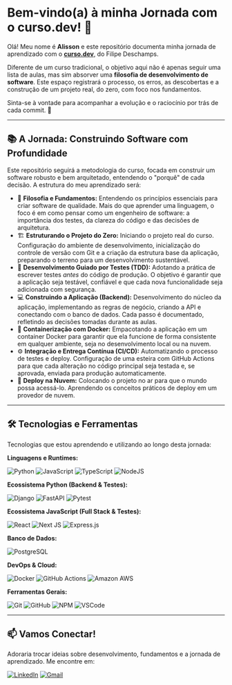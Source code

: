 # Bem-vindo(a) à minha Jornada com o curso.dev! 👋

Olá! Meu nome é **Alisson** e este repositório documenta minha jornada de aprendizado com o **[curso.dev](https://curso.dev/)**, do Filipe Deschamps.

Diferente de um curso tradicional, o objetivo aqui não é apenas seguir uma lista de aulas, mas sim absorver uma **filosofia de desenvolvimento de software**. Este espaço registrará o processo, os erros, as descobertas e a construção de um projeto real, do zero, com foco nos fundamentos.

Sinta-se à vontade para acompanhar a evolução e o raciocínio por trás de cada commit. 🚀

---

## 📚 A Jornada: Construindo Software com Profundidade

Este repositório seguirá a metodologia do curso, focada em construir um software robusto e bem arquitetado, entendendo o "porquê" de cada decisão. A estrutura do meu aprendizado será:

- 🧠 **Filosofia e Fundamentos:**
  Entendendo os princípios essenciais para criar software de qualidade. Mais do que aprender uma linguagem, o foco é em como pensar como um engenheiro de software: a importância dos testes, da clareza do código e das decisões de arquitetura.
- 🏗️ **Estruturando o Projeto do Zero:**
  Iniciando o projeto real do curso. Configuração do ambiente de desenvolvimento, inicialização do controle de versão com Git e a criação da estrutura base da aplicação, preparando o terreno para um desenvolvimento sustentável.
- 🧪 **Desenvolvimento Guiado por Testes (TDD):**
  Adotando a prática de escrever testes _antes_ do código de produção. O objetivo é garantir que a aplicação seja testável, confiável e que cada nova funcionalidade seja adicionada com segurança.
- 💻 **Construindo a Aplicação (Backend):**
  Desenvolvimento do núcleo da aplicação, implementando as regras de negócio, criando a API e conectando com o banco de dados. Cada passo é documentado, refletindo as decisões tomadas durante as aulas.
- 🐳 **Containerização com Docker:**
  Empacotando a aplicação em um container Docker para garantir que ela funcione de forma consistente em qualquer ambiente, seja no desenvolvimento local ou na nuvem.
- ⚙️ **Integração e Entrega Contínua (CI/CD):**
  Automatizando o processo de testes e deploy. Configuração de uma esteira com GitHub Actions para que cada alteração no código principal seja testada e, se aprovada, enviada para produção automaticamente.
- 🚀 **Deploy na Nuvem:**
  Colocando o projeto no ar para que o mundo possa acessá-lo. Aprendendo os conceitos práticos de deploy em um provedor de nuvem.

---

## 🛠️ Tecnologias e Ferramentas

Tecnologias que estou aprendendo e utilizando ao longo desta jornada:

**Linguagens e Runtimes:**

![Python](https://img.shields.io/badge/Python-3776AB?style=for-the-badge&logo=python&logoColor=white)
![JavaScript](https://img.shields.io/badge/JavaScript-%23F7DF1E.svg?style=for-the-badge&logo=javascript&logoColor=black)
![TypeScript](https://img.shields.io/badge/TypeScript-%233178C6.svg?style=for-the-badge&logo=typescript&logoColor=white)
![NodeJS](https://img.shields.io/badge/Node.js-339933?style=for-the-badge&logo=nodedotjs&logoColor=white)

**Ecossistema Python (Backend & Testes):**

![Django](https://img.shields.io/badge/Django-092E20?style=for-the-badge&logo=django&logoColor=white)
![FastAPI](https://img.shields.io/badge/FastAPI-009688?style=for-the-badge&logo=fastapi&logoColor=white)
![Pytest](https://img.shields.io/badge/Pytest-0A9EDC?style=for-the-badge&logo=pytest&logoColor=white)

**Ecossistema JavaScript (Full Stack & Testes):**

![React](https://img.shields.io/badge/React-61DAFB?style=for-the-badge&logo=react&logoColor=black)
![Next JS](https://img.shields.io/badge/Next.js-000000?style=for-the-badge&logo=nextdotjs&logoColor=white)
![Express.js](https://img.shields.io/badge/Express.js-000000?style=for-the-badge&logo=express&logoColor=white)

**Banco de Dados:**

![PostgreSQL](https://img.shields.io/badge/PostgreSQL-%23316192.svg?style=for-the-badge&logo=postgresql&logoColor=white)

**DevOps & Cloud:**

![Docker](https://img.shields.io/badge/Docker-2496ED?style=for-the-badge&logo=docker&logoColor=white)
![GitHub Actions](https://img.shields.io/badge/GitHub%20Actions-2088FF?style=for-the-badge&logo=github-actions&logoColor=white)
![Amazon AWS](https://img.shields.io/badge/AWS-232F3E?style=for-the-badge&logo=amazon-aws&logoColor=white)

**Ferramentas Gerais:**

![Git](https://img.shields.io/badge/GIT-%23F05033.svg?style=for-the-badge&logo=git&logoColor=white)
![GitHub](https://img.shields.io/badge/GitHub-%23181717.svg?style=for-the-badge&logo=github&logoColor=white)
![NPM](https://img.shields.io/badge/NPM-%23CB3837.svg?style=for-the-badge&logo=npm&logoColor=white)
![VSCode](https://img.shields.io/badge/Visual_Studio_Code-007ACC?style=for-the-badge&logo=visual-studio-code&logoColor=white)

---

## 📫 Vamos Conectar!

Adoraria trocar ideias sobre desenvolvimento, fundamentos e a jornada de aprendizado. Me encontre em:

[![LinkedIn](https://img.shields.io/badge/LinkedIn-%230077B5.svg?style=for-the-badge&logo=linkedin&logoColor=white)](https://www.linkedin.com/in/alisson-pereira-ferreira-450223b/)
[![Gmail](https://img.shields.io/badge/Gmail-%23EA4335.svg?style=for-the-badge&logo=gmail&logoColor=white)](mailto:alissonpef@gmail.com)
